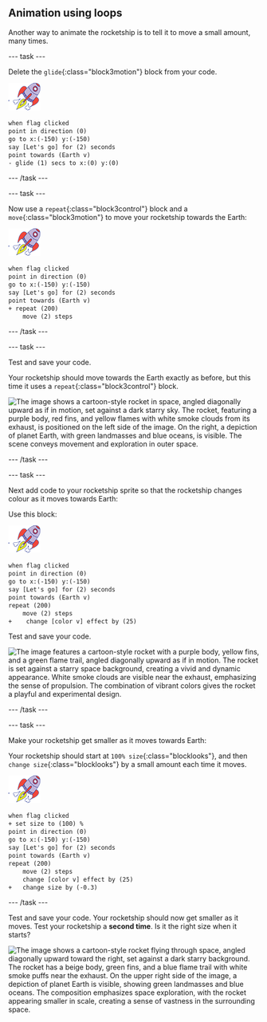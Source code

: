 ## Animation using loops

Another way to animate the rocketship is to tell it to move a small amount, many times.

--- task ---

Delete the `glide`{:class="block3motion"} block from your code. 

![The image shows a small, cartoon-style rocket with a purple body, red fins, and a circular window, set against a blue background. Yellow flames and white smoke clouds emerge from the rocket's exhaust, suggesting it is in motion. The compact size of the image indicates it is likely used as a thumbnail or icon.](images/sprite-rocketship.png)

```blocks3
when flag clicked
point in direction (0)
go to x:(-150) y:(-150)
say [Let's go] for (2) seconds
point towards (Earth v)
- glide (1) secs to x:(0) y:(0)
```

--- /task ---

--- task ---

Now use a `repeat`{:class="block3control"} block and a `move`{:class="block3motion"} to move your rocketship towards the Earth:

![The image shows a small, cartoon-style rocket with a purple body, red fins, and a circular window, set against a blue background. Yellow flames and white smoke clouds emerge from the rocket's exhaust, suggesting it is in motion. The compact size of the image indicates it is likely used as a thumbnail or icon.](images/sprite-rocketship.png)

```blocks3
when flag clicked
point in direction (0)
go to x:(-150) y:(-150)
say [Let's go] for (2) seconds
point towards (Earth v)
+ repeat (200)
    move (2) steps
```
--- /task ---


--- task ---

Test and save your code. 

Your rocketship should move towards the Earth exactly as before, but this time it uses a `repeat`{:class="block3control"} block.

![The image shows a cartoon-style rocket in space, angled diagonally upward as if in motion, set against a dark starry sky. The rocket, featuring a purple body, red fins, and yellow flames with white smoke clouds from its exhaust, is positioned on the left side of the image. On the right, a depiction of planet Earth, with green landmasses and blue oceans, is visible. The scene conveys movement and exploration in outer space.](images/space-animate-stage.png)

--- /task ---

--- task ---

Next add code to your rocketship sprite so that the rocketship changes colour as it moves towards Earth:

Use this block:

![The image shows a small, cartoon-style rocket with a purple body, red fins, and a circular window, set against a blue background. Yellow flames and white smoke clouds emerge from the rocket's exhaust, suggesting it is in motion. The compact size of the image indicates it is likely used as a thumbnail or icon.](images/sprite-rocketship.png)

```blocks3
when flag clicked
point in direction (0)
go to x:(-150) y:(-150)
say [Let's go] for (2) seconds
point towards (Earth v)
repeat (200)
    move (2) steps
+    change [color v] effect by (25)
```

Test and save your code.

![The image features a cartoon-style rocket with a purple body, yellow fins, and a green flame trail, angled diagonally upward as if in motion. The rocket is set against a starry space background, creating a vivid and dynamic appearance. White smoke clouds are visible near the exhaust, emphasizing the sense of propulsion. The combination of vibrant colors gives the rocket a playful and experimental design.](images/space-colour-test.png)

--- /task ---

--- task ---

Make your rocketship get smaller as it moves towards Earth:

Your rocketship should start at `100% size`{:class="blocklooks"}, and then `change size`{:class="blocklooks"} by a small amount each time it moves.

![The image shows a small, cartoon-style rocket with a purple body, red fins, and a circular window, set against a blue background. Yellow flames and white smoke clouds emerge from the rocket's exhaust, suggesting it is in motion. The compact size of the image indicates it is likely used as a thumbnail or icon.](images/sprite-rocketship.png)

```blocks3
when flag clicked
+ set size to (100) %
point in direction (0)
go to x:(-150) y:(-150)
say [Let's go] for (2) seconds
point towards (Earth v)
repeat (200)
    move (2) steps
    change [color v] effect by (25)
+   change size by (-0.3)
```

--- /task ---

Test and save your code. Your rocketship should now get smaller as it moves. Test your rocketship a __second time__. Is it the right size when it starts?

![The image shows a cartoon-style rocket flying through space, angled diagonally upward toward the right, set against a dark starry background. The rocket has a beige body, green fins, and a blue flame trail with white smoke puffs near the exhaust. On the upper right side of the image, a depiction of planet Earth is visible, showing green landmasses and blue oceans. The composition emphasizes space exploration, with the rocket appearing smaller in scale, creating a sense of vastness in the surrounding space.](images/space-size-test.png)
